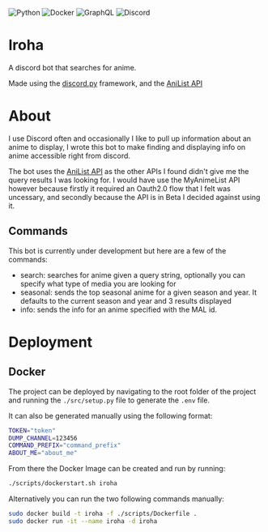 ![Python](https://img.shields.io/badge/python-3670A0?style=for-the-badge&logo=python&logoColor=ffdd54)
![Docker](https://img.shields.io/badge/docker-%230db7ed.svg?style=for-the-badge&logo=docker&logoColor=white)
![GraphQL](https://img.shields.io/badge/-GraphQL-E10098?style=for-the-badge&logo=graphql&logoColor=white)
![Discord](https://img.shields.io/badge/Discord-%235865F2.svg?style=for-the-badge&logo=discord&logoColor=white)

# Iroha

A discord bot that searches for anime.

Made using the [discord.py](https://discordpy.readthedocs.io/en/stable/) framework, and the [AniList API](https://anilist.gitbook.io/anilist-apiv2-docs/)

# About

I use Discord often and occasionally I like to pull up information about an anime to display, I wrote this bot to make finding and displaying info on anime accessible right from discord. 

The bot uses the [AniList API](https://anilist.gitbook.io/anilist-apiv2-docs/) as the other APIs I found didn't give me the query results I was looking for. I would have use the MyAnimeList API however because firstly it required an Oauth2.0 flow that I felt was uncessary, and secondly because the API is in Beta I decided against using it.

## Commands

This bot is currently under development but here are a few of the commands:

- search: searches for anime given a query string, optionally you can specify what type of media you are looking for
- seasonal: sends the top seasonal anime for a given season and year. It defaults to the current season and year and 3 results displayed
- info: sends the info for an anime specified with the MAL id. 

# Deployment

## Docker

The project can be deployed by navigating to the root folder of the project and running the `./src/setup.py` file to generate the `.env` file. 

It can also be generated manually using the following format:
```sh
TOKEN="token"
DUMP_CHANNEL=123456
COMMAND_PREFIX="command_prefix"
ABOUT_ME="about_me"
```

From there the Docker Image can be created and run by running:
```bash
./scripts/dockerstart.sh iroha
```

Alternatively you can run the two following commands manually: 
```bash
sudo docker build -t iroha -f ./scripts/Dockerfile .
sudo docker run -it --name iroha -d iroha
```

